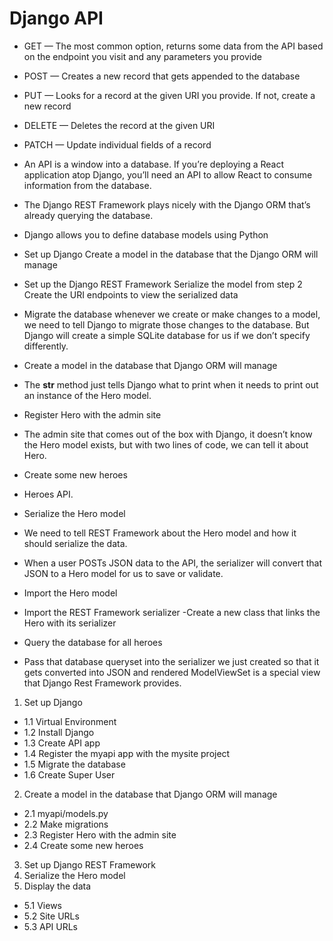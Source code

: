 # Django API

- GET — The most common option, returns some data from the API based on the endpoint you visit and any parameters you provide
- POST — Creates a new record that gets appended to the database
- PUT — Looks for a record at the given URI you provide. If not, create a new record
- DELETE — Deletes the record at the given URI 
- PATCH — Update individual fields of a record
- An API is a window into a database. If you’re deploying a React application atop Django, you’ll need an API to allow React to consume information from the database.
- The Django REST Framework plays nicely with the Django ORM that’s already querying the database.
- Django allows you to define database models using Python

- Set up Django Create a model in the database that the Django ORM will manage 
- Set up the Django REST Framework Serialize the model from step 2 Create the URI endpoints to view the serialized data  
- Migrate the database whenever we create or make changes to a model, we need to tell Django to migrate those changes to the database. But Django will create a simple SQLite database for us if we don’t specify differently.
- Create a model in the database that Django ORM will manage
- The __str__ method just tells Django what to print when it needs to print out an instance of the Hero model.
- Register Hero with the admin site
- The admin site that comes out of the box with Django, it doesn’t know the Hero model exists, but with two lines of code, we can tell it about Hero.
- Create some new heroes
- Heroes API.
- Serialize the Hero model
- We need to tell REST Framework about the Hero model and how it should serialize the data.
- When a user POSTs JSON data to the API, the serializer will convert that JSON to a Hero model for us to save or validate.
- Import the Hero model
- Import the REST Framework serializer 
-Create a new class that links the Hero with its serializer 
- Query the database for all heroes 
- Pass that database queryset into the serializer we just created so that it gets converted into JSON and rendered ModelViewSet is a special view that Django Rest Framework provides.
1. Set up Django
- 1.1 Virtual Environment
- 1.2 Install Django
- 1.3 Create API app
- 1.4 Register the myapi app with the mysite project
- 1.5 Migrate the database
- 1.6 Create Super User
2. Create a model in the database that Django ORM will manage
- 2.1 myapi/models.py
- 2.2 Make migrations
- 2.3 Register Hero with the admin site
- 2.4 Create some new heroes
3. Set up Django REST Framework
4. Serialize the Hero model
5. Display the data
- 5.1 Views
- 5.2 Site URLs
- 5.3 API URLs

